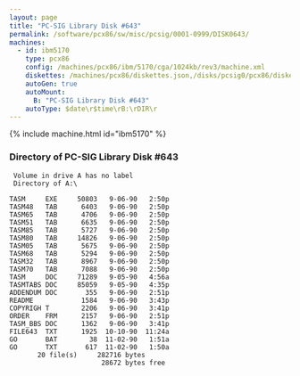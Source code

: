 ```yaml
---
layout: page
title: "PC-SIG Library Disk #643"
permalink: /software/pcx86/sw/misc/pcsig/0001-0999/DISK0643/
machines:
  - id: ibm5170
    type: pcx86
    config: /machines/pcx86/ibm/5170/cga/1024kb/rev3/machine.xml
    diskettes: /machines/pcx86/diskettes.json,/disks/pcsig0/pcx86/diskettes.json
    autoGen: true
    autoMount:
      B: "PC-SIG Library Disk #643"
    autoType: $date\r$time\rB:\rDIR\r
---
```


{% include machine.html id="ibm5170" %}

### Directory of PC-SIG Library Disk #643

     Volume in drive A has no label
     Directory of A:\

    TASM     EXE     50803   9-06-90   2:50p
    TASM48   TAB      6403   9-06-90   2:50p
    TASM65   TAB      4706   9-06-90   2:50p
    TASM51   TAB      6635   9-06-90   2:50p
    TASM85   TAB      5727   9-06-90   2:50p
    TASM80   TAB     14826   9-06-90   2:50p
    TASM05   TAB      5675   9-06-90   2:50p
    TASM68   TAB      5294   9-06-90   2:50p
    TASM32   TAB      8967   9-06-90   2:50p
    TASM70   TAB      7088   9-06-90   2:50p
    TASM     DOC     71289   9-05-90   4:56a
    TASMTABS DOC     85059   9-05-90   4:35p
    ADDENDUM DOC       355   9-06-90   2:51p
    README            1584   9-06-90   3:43p
    COPYRIGH T        2206   9-06-90   3:41p
    ORDER    FRM      2157   9-06-90   2:51p
    TASM_BBS DOC      1362   9-06-90   3:41p
    FILE643  TXT      1925  10-10-90  11:24a
    GO       BAT        38  11-02-90   1:51a
    GO       TXT       617  11-02-90   1:50a
           20 file(s)     282716 bytes
                           28672 bytes free
